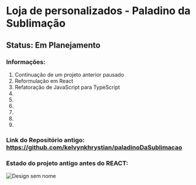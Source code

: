 # Loja de personalizados - Paladino da Sublimação
## Status: Em Planejamento 

### Informações:
1. Continuação de um projeto anterior pausado
2. Reformulação em React
3. Refatoração de JavaScript para TypeScript
4.
5.
6.
7.
8.
9.

### Link do Repositório antigo: https://github.com/kelvynkhrystian/paladinoDaSublimacao
### Estado do projeto antigo antes do REACT:

![Design sem nome](https://user-images.githubusercontent.com/94154348/188336554-75cc1603-8add-4ed7-aaf0-732aaa6d2e21.gif)
